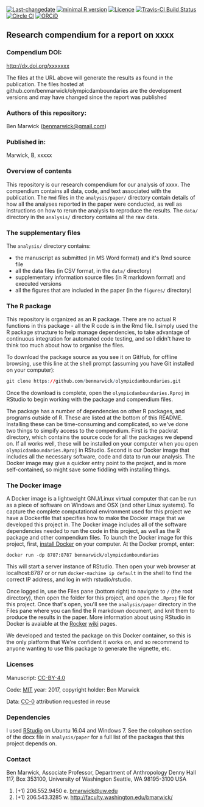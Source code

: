 <!-- README.md is generated from README.Rmd. Please edit that file -->
[![Last-changedate](https://img.shields.io/badge/last%20change-2017--01--23-brightgreen.svg)](https://github.com/benmarwick/olympicdamboundaries/commits/master) [![minimal R version](https://img.shields.io/badge/R%3E%3D-3.3.2-brightgreen.svg)](https://cran.r-project.org/) [![Licence](https://img.shields.io/github/license/mashape/apistatus.svg)](http://choosealicense.com/licenses/mit/) [![Travis-CI Build Status](https://travis-ci.org/benmarwick/olympicdamboundaries.png?branch=master)](https://travis-ci.org/benmarwick/olympicdamboundaries) [![Circle CI](https://circleci.com/gh/benmarwick/olympicdamboundaries.svg?style=shield&circle-token=:circle-token)](https://circleci.com/gh/benmarwick/olympicdamboundaries) [![ORCiD](https://img.shields.io/badge/ORCiD-0000--0001--7879--4531-green.svg)](http://orcid.org/0000-0001-7879-4531)

Research compendium for a report on xxxx
----------------------------------------

### Compendium DOI:

<http://dx.doi.org/xxxxxxx>

The files at the URL above will generate the results as found in the publication. The files hosted at github.com/benmarwick/olympicdamboundaries are the development versions and may have changed since the report was published

### Authors of this repository:

Ben Marwick (<benmarwick@gmail.com>)

### Published in:

Marwick, B, xxxxx

### Overview of contents

This repository is our research compendium for our analysis of xxxx. The compendium contains all data, code, and text associated with the publication. The `Rmd` files in the `analysis/paper/` directory contain details of how all the analyses reported in the paper were conducted, as well as instructions on how to rerun the analysis to reproduce the results. The `data/` directory in the `analysis/` directory contains all the raw data.

### The supplementary files

The `analysis/` directory contains:

-   the manuscript as submitted (in MS Word format) and it's Rmd source file
-   all the data files (in CSV format, in the `data/` directory)
-   supplementary information source files (in R markdown format) and executed versions
-   all the figures that are included in the paper (in the `figures/` directory)

### The R package

This repository is organized as an R package. There are no actual R functions in this package - all the R code is in the Rmd file. I simply used the R package structure to help manage dependencies, to take advantage of continuous integration for automated code testing, and so I didn't have to think too much about how to organise the files.

To download the package source as you see it on GitHub, for offline browsing, use this line at the shell prompt (assuming you have Git installed on your computer):

``` r
git clone https://github.com/benmarwick/olympicdamboundaries.git
```

Once the download is complete, open the `olympicdamboundaries.Rproj` in RStudio to begin working with the package and compendium files.

The package has a number of dependencies on other R packages, and programs outside of R. These are listed at the bottom of this README. Installing these can be time-consuming and complicated, so we've done two things to simpify access to the compendium. First is the packrat directory, which contains the source code for all the packages we depend on. If all works well, these will be installed on your computer when you open `olympicdamboundaries.Rproj` in RStudio. Second is our Docker image that includes all the necessary software, code and data to run our analysis. The Docker image may give a quicker entry point to the project, and is more self-contained, so might save some fiddling with installing things.

### The Docker image

A Docker image is a lightweight GNU/Linux virtual computer that can be run as a piece of software on Windows and OSX (and other Linux systems). To capture the complete computational environment used for this project we have a Dockerfile that specifies how to make the Docker image that we developed this project in. The Docker image includes all of the software dependencies needed to run the code in this project, as well as the R package and other compendium files. To launch the Docker image for this project, first, [install Docker](https://docs.docker.com/installation/) on your computer. At the Docker prompt, enter:

    docker run -dp 8787:8787 benmarwick/olympicdamboundaries

This will start a server instance of RStudio. Then open your web browser at localhost:8787 or or run `docker-machine ip default` in the shell to find the correct IP address, and log in with rstudio/rstudio.

Once logged in, use the Files pane (bottom right) to navigate to `/` (the root directory), then open the folder for this project, and open the `.Rproj` file for this project. Once that's open, you'll see the `analysis/paper` directory in the Files pane where you can find the R markdown document, and knit them to produce the results in the paper. More information about using RStudio in Docker is avaiable at the [Rocker](https://github.com/rocker-org) [wiki](https://github.com/rocker-org/rocker/wiki/Using-the-RStudio-image) pages.

We developed and tested the package on this Docker container, so this is the only platform that We're confident it works on, and so recommend to anyone wanting to use this package to generate the vignette, etc.

### Licenses

Manuscript: [CC-BY-4.0](http://creativecommons.org/licenses/by/4.0/)

Code: [MIT](http://opensource.org/licenses/MIT) year: 2017, copyright holder: Ben Marwick

Data: [CC-0](http://creativecommons.org/publicdomain/zero/1.0/) attribution requested in reuse

### Dependencies

I used [RStudio](http://www.rstudio.com/products/rstudio/) on Ubuntu 16.04 and Windows 7. See the colophon section of the docx file in `analysis/paper` for a full list of the packages that this project depends on.

### Contact

Ben Marwick, Associate Professor, Department of Anthropology Denny Hall 117, Box 353100, University of Washington Seattle, WA 98195-3100 USA

1.  (+1) 206.552.9450 e. <bmarwick@uw.edu>
2.  (+1) 206.543.3285 w. <http://faculty.washington.edu/bmarwick/>
